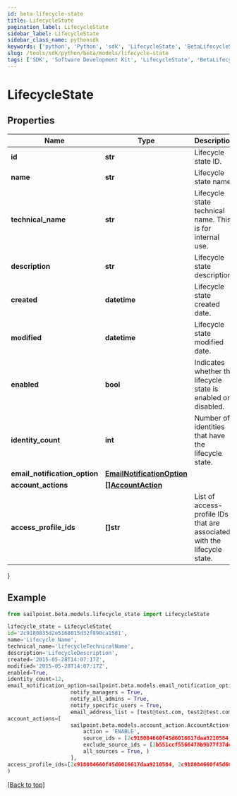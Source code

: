 ```yaml
---
id: beta-lifecycle-state
title: LifecycleState
pagination_label: LifecycleState
sidebar_label: LifecycleState
sidebar_class_name: pythonsdk
keywords: ['python', 'Python', 'sdk', 'LifecycleState', 'BetaLifecycleState'] 
slug: /tools/sdk/python/beta/models/lifecycle-state
tags: ['SDK', 'Software Development Kit', 'LifecycleState', 'BetaLifecycleState']
---
```


# LifecycleState


## Properties

Name | Type | Description | Notes
------------ | ------------- | ------------- | -------------
**id** | **str** | Lifecycle state ID. | [optional] [readonly] 
**name** | **str** | Lifecycle state name. | [optional] [readonly] 
**technical_name** | **str** | Lifecycle state technical name. This is for internal use. | [optional] [readonly] 
**description** | **str** | Lifecycle state description. | [optional] 
**created** | **datetime** | Lifecycle state created date. | [optional] [readonly] 
**modified** | **datetime** | Lifecycle state modified date. | [optional] [readonly] 
**enabled** | **bool** | Indicates whether the lifecycle state is enabled or disabled. | [optional] [default to False]
**identity_count** | **int** | Number of identities that have the lifecycle state. | [optional] [readonly] 
**email_notification_option** | [**EmailNotificationOption**](email-notification-option) |  | [optional] 
**account_actions** | [**[]AccountAction**](account-action) |  | [optional] 
**access_profile_ids** | **[]str** | List of access-profile IDs that are associated with the lifecycle state. | [optional] 
}

## Example

```python
from sailpoint.beta.models.lifecycle_state import LifecycleState

lifecycle_state = LifecycleState(
id='2c9180835d2e5168015d32f890ca1581',
name='Lifecycle Name',
technical_name='lifecycleTechnicalName',
description='LifecycleDescription',
created='2015-05-28T14:07:17Z',
modified='2015-05-28T14:07:17Z',
enabled=True,
identity_count=12,
email_notification_option=sailpoint.beta.models.email_notification_option.Email Notification Option(
                    notify_managers = True, 
                    notify_all_admins = True, 
                    notify_specific_users = True, 
                    email_address_list = [test@test.com, test2@test.com], ),
account_actions=[
                    sailpoint.beta.models.account_action.AccountAction(
                        action = 'ENABLE', 
                        source_ids = [2c918084660f45d6016617daa9210584, 2c918084660f45d6016617daa9210500], 
                        exclude_source_ids = [3b551ccf5566478b9b77f37de25303aa], 
                        all_sources = True, )
                    ],
access_profile_ids=[2c918084660f45d6016617daa9210584, 2c918084660f45d6016617daa9210500]
)

```
[[Back to top]](#) 

